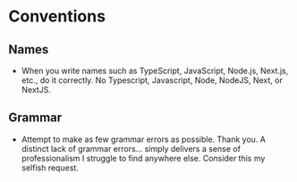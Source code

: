 # Conventions

## Names

- When you write names such as TypeScript, JavaScript, Node.js, Next.js, etc., do it correctly. No Typescript, Javascript, Node, NodeJS, Next, or NextJS.

## Grammar

- Attempt to make as few grammar errors as possible. Thank you. A distinct lack of grammar errors... simply delivers a sense of professionalism I struggle to find anywhere else. Consider this my selfish request.
